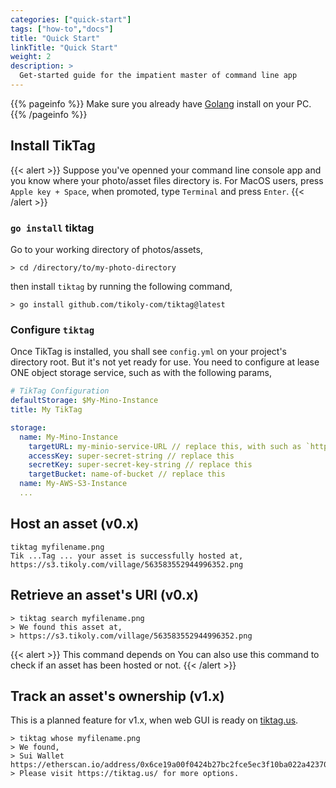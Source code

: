 ```yaml
---
categories: ["quick-start"]
tags: ["how-to","docs"] 
title: "Quick Start"
linkTitle: "Quick Start"
weight: 2
description: >
  Get-started guide for the impatient master of command line app
---
```


{{% pageinfo %}}
Make sure you already have [Golang](https://go.dev/doc/install) install on your PC.
{{% /pageinfo %}}

## Install TikTag
{{< alert >}}
Suppose you've openned your command line console app and you know where your photo/asset files directory is. For MacOS users, press `Apple key + Space`, when promoted, type `Terminal` and press `Enter`.
{{< /alert >}}

### `go install` tiktag
Go to your working directory of photos/assets,
```Shell
> cd /directory/to/my-photo-directory
```

then install `tiktag` by running the following command,
```Shell
> go install github.com/tikoly-com/tiktag@latest
```

### Configure `tiktag`
Once TikTag is installed, you shall see `config.yml` on your project's directory root. But it's not yet ready for use. You need to configure at lease ONE object storage service, such as with the following params,

```yaml
# TikTag Configuration
defaultStorage: $My-Mino-Instance
title: My TikTag

storage:
  name: My-Mino-Instance
    targetURL: my-minio-service-URL // replace this, with such as `https://s3.tikoly.com`
    accessKey: super-secret-string // replace this
    secretKey: super-secret-key-string // replace this
    targetBucket: name-of-bucket // replace this
  name: My-AWS-S3-Instance
  ...
```

## Host an asset (v0.x)

```Shell
tiktag myfilename.png
Tik ...Tag ... your asset is successfully hosted at,
https://s3.tikoly.com/village/563583552944996352.png
```

## Retrieve an asset's URI (v0.x)

```Shell
> tiktag search myfilename.png
> We found this asset at,
> https://s3.tikoly.com/village/563583552944996352.png
```
{{< alert >}}
This command depends on 
You can also use this command to check if an asset has been hosted or not.
{{< /alert >}}

## Track an asset's ownership (v1.x)
This is a planned feature for v1.x, when web GUI is ready on [tiktag.us](https://tiktag.us).

```Shell
> tiktag whose myfilename.png
> We found,
> Sui Wallet https://etherscan.io/address/0x6ce19a00f0424b27bc2fce5ec3f10ba022a42370
> Please visit https://tiktag.us/ for more options.
```

